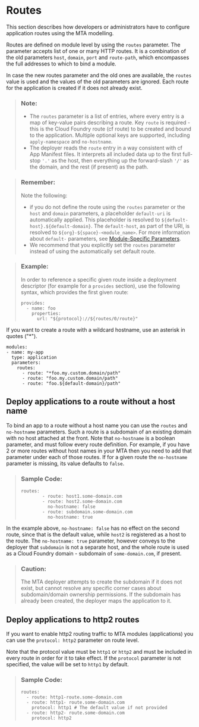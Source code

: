 <!-- loio53daaafe8f8345fc9b8497b86d17c9d9 -->

# Routes

This section describes how developers or administrators have to configure application routes using the MTA modelling.

Routes are defined on module level by using the `routes` parameter. The parameter accepts list of one or many HTTP routes. It is a combination of the old parameters `host`, `domain`, `port` and `route-path`, which encompasses the full addresses to which to bind a module.

In case the new routes parameter and the old ones are available, the `routes` value is used and the values of the old parameters are ignored. Each route for the application is created if it does not already exist.

> ### Note:  
> -   The `routes` parameter is a list of entries, where every entry is a map of key-value pairs describing a route. Key `route` is required - this is the Cloud Foundry route \(cf route\) to be created and bound to the application. Multiple optional keys are supported, including `apply-namespace` and `no-hostname`.
> -   The deployer reads the `route` entry in a way consistent with cf App Manifest files. It interprets all included data up to the first full-stop `'.'` as the host, then everything up the forward-slash `'/'` as the domain, and the rest \(if present\) as the path.

> ### Remember:  
> Note the following:
> 
> -   if you do not define the route using the `routes` parameter or the `host` and `domain` parameters, a placeholder `default-uri` is automatically applied. This placeholder is resolved to `${default-host}.${default-domain}`. The `default-host`, as part of the URI, is resolved to `${org}-${space}-<module_name>`. For more information about `default-` parameters, see [Module-Specific Parameters](modules-177d34d.md#loio177d34d45e3d4fd99f4eeeffc5814cf1__section_moduleSpecificParameters).
> -   We recommend that you explicitly set the `routes` parameter instead of using the automatically set default route.

> ### Example:  
> In order to reference a specific given route inside a deployment descriptor \(for example for a `provides` section\), use the following syntax, which provides the first given route:
> 
> ```
> provides:
>   - name: foo
>     properties:
>       url: "${protocol}://${routes/0/route}"
> 
> ```

If you want to create a route with a wildcard hostname, use an asterisk in quotes \("\*"\).

```
modules:
- name: my-app
  type: application
  parameters:
    routes:
      - route: "*foo.my.custom.domain/path"
      - route: "foo.my.custom.domain/path"
      - route: "foo.${default-domain}/path"

```



## Deploy applications to a route without a host name

To bind an app to a route without a host name you can use the `routes` and `no-hostname` parameters. Such a route is a subdomain of an existing domain with no host attached at the front. Note that `no-hostname` is a boolean parameter, and must follow every route definition. For example, if you have 2 or more routes without host names in your MTA then you need to add that parameter under each of those routes. If for a given route the `no-hostname` parameter is missing, its value defaults to `false`.

> ### Sample Code:  
> ```
> routes:
>         - route: host1.some-domain.com
>         - route: host2.some-domain.com
>           no-hostname: false
>         - route: subdomain.some-domain.com
>           no-hostname: true
> ```

In the example above, `no-hostname: false` has no effect on the second route, since that is the default value, while `host2` is registered as a host to the route. The `no-hostname: true` parameter, however conveys to the deployer that `subdomain` is not a separate host, and the whole route is used as a Cloud Foundry domain - subdomain of `some-domain.com`, if present.

> ### Caution:  
> The MTA deployer attempts to create the subdomain if it does not exist, but cannot resolve any specific corner cases about subdomain/domain ownership permissions. If the subdomain has already been created, the deployer maps the application to it.



<a name="loio53daaafe8f8345fc9b8497b86d17c9d9__section_dxq_1y3_pzb"/>

## Deploy applications to http2 routes

If you want to enable http2 routing traffic to MTA modules \(applications\) you can use the `protocol: http2` parameter on route level.

Note that the protocol value must be `http1` or `http2` and must be included in every route in order for it to take effect. If the `protocol` parameter is not specified, the value will be set to `http1` by default.

> ### Sample Code:  
> ```
> routes:
>   - route: http1-route.some-domain.com
>   - route: http1- route.some-domain.com
>     protocol: http1 # The default value if not provided
>   - route: http2- route.some-domain.com
>     protocol: http2
> ```

